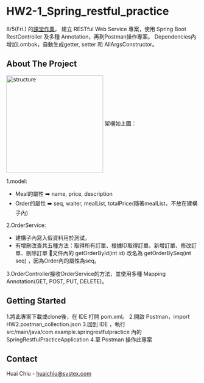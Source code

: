 # HW2-1_Spring_restful_practice
8/5(Fri.) 的[課堂作業](https://hackmd.io/@BillYang3416/H1XI72Ea9#%E8%AA%B2%E5%A0%82%E4%BD%9C%E6%A5%AD)，
建立 RESTful Web Service 專案，使用 Spring Boot RestController 及多種 Annotation，再到Postman操作專案。
Dependencies內增加Lombok，自動生成getter, setter 和 AllArgsConstructor。
<!-- ABOUT THE PROJECT -->
## About The Project

<img align="center" width="254" alt="structure" src="https://user-images.githubusercontent.com/80444687/183482981-4f535d8e-d07b-42cb-a039-6c73dbd5b0c2.png"> 
架構如上圖：

1.model:

* Meal的屬性 :arrow_right: name, price, description
* Order的屬性 :arrow_right: seq, waiter, mealList, totalPrice(隨著mealList，不放在建構子內)

2.OrderService:

* 建構子內寫入假資料用於測試。
* 有增刪改查共五種方法：取得所有訂單、根據ID取得訂單、新增訂單、修改訂單、刪除訂單
:round_pushpin:文件內的 getOrderById(int id) 改名為 getOrderBySeq(int seq) ，因為Order內的屬性為seq。

3.OrderController接收OrderService的方法，並使用多種 Mapping Annotation(GET, POST, PUT, DELETE)。


<!-- GETTING STARTED -->
## Getting Started

1.將此專案下載或clone後，在 IDE 打開 pom.xml。
2.開啟 Postman，import HW2.postman_collection.json
3.回到 IDE ，執行src/main/java/com.example.springrestfulpractice 內的 SpringRestfulPracticeApplication
4.至 Postman 操作此專案

<!-- CONTACT -->
## Contact

Huai Chiu - huaichiu@systex.com
